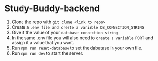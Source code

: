 ﻿# Study-Buddy-backend

1. Clone the repo with `git clone <link to repo>`
2. Create a `.env file and create a variable DB_CONNECTION_STRING`
3. Give it the value of your `database connection string`
4. In the same .env file you will also need to `create a variable PORT` and assign it a value that you want.
5. Run `npm run reset-database` to set the dabatase in your own file.
6. Run `npm run dev` to start the server.
